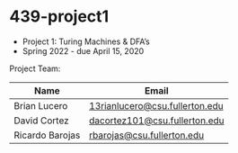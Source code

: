 # 439-project1



* Project 1: Turing Machines & DFA’s
* Spring 2022 - due April 15, 2020



Project Team:

| Name            | Email                          |
| --------------- | ------------------------------ |
| Brian Lucero    | 13rianlucero@csu.fullerton.edu |
| David Cortez    | dacortez101@csu.fullerton.edu  |
| Ricardo Barojas | rbarojas@csu.fullerton.edu     |
